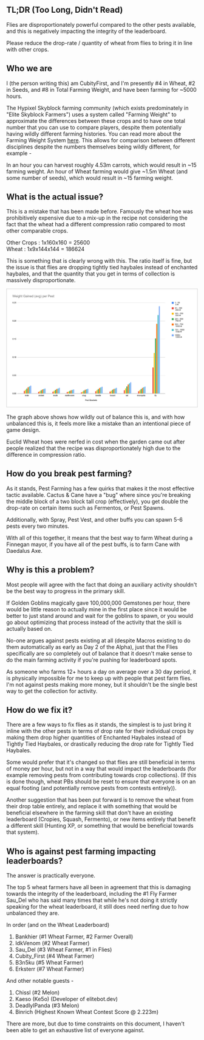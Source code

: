 ## TL;DR (Too Long, Didn't Read)

Flies are disproportionately powerful compared to the other pests available, and this is negatively impacting the integrity of the leaderboard. 

Please reduce the drop-rate / quantity of wheat from flies to bring it in line with other crops.
## Who we are

I (the person writing this) am CubityFirst, and I'm presently #4 in Wheat, #2 in Seeds, and #8 in Total Farming Weight, and have been farming for ~5000 hours.

The Hypixel Skyblock farming community (which exists predominately in "Elite Skyblock Farmers") uses a system called "Farming Weight" to approximate the differences between these crops and to have one total number that you can use to compare players, despite them potentially having wildly different farming histories. You can read more about the Farming Weight System [here](https://elitebot.dev/info).
This allows for comparison between different disciplines despite the numbers themselves being wildly different, for example -

In an hour you can harvest roughly 4.53m carrots, which would result in ~15 farming weight. An hour of Wheat farming would give ~1.5m Wheat (and some number of seeds), which would result in ~15 farming weight.

## What is the actual issue?

This is a mistake that has been made before. Famously the wheat hoe was prohibitively expensive due to a mix-up in the recipe not considering the fact that the wheat had a different compression ratio compared to most other comparable crops.

Other Crops : 1x160x160 = 25600  
Wheat : 1x9x144x144 = 186624

This is something that is clearly wrong with this. The ratio itself is fine, but the issue is that flies are dropping tightly tied haybales instead of enchanted haybales, and that the quantity that you get in terms of collection is massively disproportionate.

![weight_gained.png](./assets/weight_gained.png)

The graph above shows how wildly out of balance this is, and with how unbalanced this is, it feels more like a mistake than an intentional piece of game design.

Euclid Wheat hoes were nerfed in cost when the garden came out after people realized that the recipe was disproportionately high due to the difference in compression ratio.

## How do you break pest farming?

As it stands, Pest Farming has a few quirks that makes it the most effective tactic available. Cactus & Cane have a "bug" where since you're breaking the middle block of a two block tall crop (effectively), you get double the drop-rate on certain items such as Fermentos, or Pest Spawns.

Additionally, with Spray, Pest Vest, and other buffs you can spawn 5-6 pests every two minutes.

With all of this together, it means that the best way to farm Wheat during a Finnegan mayor, if you have all of the pest buffs, is to farm Cane with Daedalus Axe.

## Why is this a problem?

Most people will agree with the fact that doing an auxiliary activity shouldn't be the best way to progress in the primary skill.

If Golden Goblins magically gave 100,000,000 Gemstones per hour, there would be little reason to actually mine in the first place since it would be better to just stand around and wait for the goblins to spawn, or you would go about optimizing that process instead of the activity that the skill is actually based on.

No-one argues against pests existing at all (despite Macros existing to do them automatically as early as Day 2 of the Alpha), just that the Flies specifically are so completely out of balance that it doesn't make sense to do the main farming activity if you're pushing for leaderboard spots.

As someone who farms 12+ hours a day on average over a 30 day period, it is physically impossible for me to keep up with people that pest farm flies. I'm not against pests making more money, but it shouldn't be the single best way to get the collection for activity.
## How do we fix it?

There are a few ways to fix flies as it stands, the simplest is to just bring it inline with the other pests in terms of drop rate for their individual crops by making them drop higher quantities of Enchanted Haybales instead of Tightly Tied Haybales, or drastically reducing the drop rate for Tightly Tied Haybales.

Some would prefer that it's changed so that flies are still beneficial in terms of money per hour, but not in a way that would impact the leaderboards (for example removing pests from contributing towards crop collections). (If this is done though, wheat PBs should be reset to ensure that everyone is on an equal footing (and potentially remove pests from contests entirely)).


Another suggestion that has been put forward is to remove the wheat from their drop table entirely, and replace it with something that would be beneficial elsewhere in the farming skill that don't have an existing leaderboard (Cropies, Squash, Fermento), or new items entirely that benefit a different skill (Hunting XP, or something that would be beneficial towards that system).

## Who is against pest farming impacting leaderboards?

The answer is practically everyone.

The top 5 wheat farmers have all been in agreement that this is damaging towards the integrity of the leaderboard, including the #1 Fly Farmer Sau_Del who has said many times that while he's not doing it strictly speaking for the wheat leaderboard, it still does need nerfing due to how unbalanced they are.

In order (and on the Wheat Leaderboard)

1. Bankhier (#1 Wheat Farmer, #2 Farmer Overall)
2. IdkVenom (#2 Wheat Farmer)
3. Sau_Del (#3 Wheat Farmer, #1 in Flies)
4. Cubity_First (#4 Wheat Farmer)
5. B3n5ku (#5 Wheat Farmer)
6. Erksterr (#7 Wheat Farmer)

And other notable guests -

1. Chissl (#2 Melon)
2. Kaeso (Ke5o) (Developer of elitebot.dev)
3. DeadlyIPanda (#3 Melon)
4. Binrich (Highest Known Wheat Contest Score @ 2.223m)

There are more, but due to time constraints on this document, I haven't been able to get an exhaustive list of everyone against.